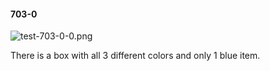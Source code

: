 #### 703-0
![test-703-0-0.png](https://github.com/lil-lab/nlvr/raw/master/nlvr/test/images/4/test-703-0-0.png "test-703-0-0.png")

There is a box with all 3 different colors and only 1 blue item.